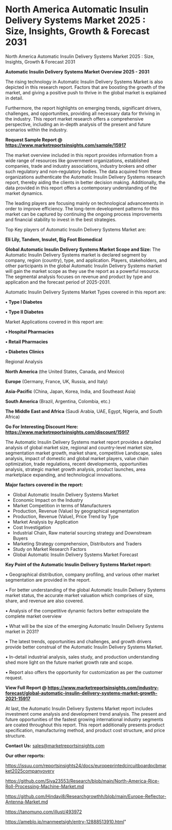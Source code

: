 # North America Automatic Insulin Delivery Systems Market 2025 : Size, Insights, Growth & Forecast 2031
 North America Automatic Insulin Delivery Systems Market 2025 : Size, Insights, Growth & Forecast 2031

<Strong> Automatic Insulin Delivery Systems Market Overview 2025 - 2031</strong>

The rising technology in Automatic Insulin Delivery Systems Market is also depicted in this research report. Factors that are boosting the growth of the market, and giving a positive push to thrive in the global market is explained in detail.

Furthermore, the report highlights on emerging trends, significant drivers, challenges, and opportunities, providing all necessary data for thriving in the industry. This report market research offers a comprehensive perspective, including an in-depth analysis of the present and future scenarios within the industry.

<strong>Request Sample Report @ <a href=https://www.marketreportsinsights.com/sample/15917>https://www.marketreportsinsights.com/sample/15917</a></strong>

The market overview included in this report provides information from a wide range of resources like government organizations, established companies, trade and industry associations, industry brokers and other such regulatory and non-regulatory bodies. The data acquired from these organizations authenticate the Automatic Insulin Delivery Systems research report, thereby aiding the clients in better decision making. Additionally, the data provided in this report offers a contemporary understanding of the market dynamics.

The leading players are focusing mainly on technological advancements in order to improve efficiency. The long-term development patterns for this market can be captured by continuing the ongoing process improvements and financial stability to invest in the best strategies.

Top Key players of Automatic Insulin Delivery Systems Market are:

<strong>Eli Lily, Tandem, Insulet, Big Foot Biomedical</strong>

<strong><b>Global Automatic Insulin Delivery Systems Market Scope and Size:</b></strong>
The Automatic Insulin Delivery Systems market is declared segment by company, region (country), type, and application. Players, stakeholders, and other participants in the global Automatic Insulin Delivery Systems market will gain the market scope as they use the report as a powerful resource. The segmental analysis focuses on revenue and product by type and application and the forecast period of 2025-2031.

Automatic Insulin Delivery Systems Market Types covered in this report are:

<strong>• Type I Diabetes

• Type II Diabetes</strong>

Market Applications covered in this report are:

<strong>• Hospital Pharmacies

• Retail Pharmacies

• Diabetes Clinics</strong> 

Regional Analysis

<strong>North America</strong> (the United States, Canada, and Mexico)

<strong>Europe</strong> (Germany, France, UK, Russia, and Italy)

<strong>Asia-Pacific</strong> (China, Japan, Korea, India, and Southeast Asia)

<strong>South America</strong> (Brazil, Argentina, Colombia, etc.)

<strong>The Middle East and Africa</strong> (Saudi Arabia, UAE, Egypt, Nigeria, and South Africa)

<strong>Go For Interesting Discount Here: <a href=https://www.marketreportsinsights.com/discount/15917>https://www.marketreportsinsights.com/discount/15917</a></strong>

The Automatic Insulin Delivery Systems market report provides a detailed analysis of global market size, regional and country-level market size, segmentation market growth, market share, competitive Landscape, sales analysis, impact of domestic and global market players, value chain optimization, trade regulations, recent developments, opportunities analysis, strategic market growth analysis, product launches, area marketplace expanding, and technological innovations.

<strong><b>Major factors covered in the report:</b></strong>
<ul>
  <li>Global Automatic Insulin Delivery Systems Market </li>
  <li>Economic Impact on the Industry</li>
  <li>Market Competition in terms of Manufacturers</li>
  <li>Production, Revenue (Value) by geographical segmentation</li>
  <li>Production, Revenue (Value), Price Trend by Type</li>
  <li>Market Analysis by Application</li>
  <li>Cost Investigation</li>
  <li>Industrial Chain, Raw material sourcing strategy and Downstream Buyers</li>
  <li>Marketing Strategy comprehension, Distributors and Traders</li>
  <li>Study on Market Research Factors</li>
  <li>Global Automatic Insulin Delivery Systems Market Forecast</li>
</ul>

<strong><b>Key Point of the Automatic Insulin Delivery Systems Market report:</b></strong>

• Geographical distribution, company profiling, and various other market segmentation are provided in the report.

• For better understanding of the global Automatic Insulin Delivery Systems market status, the accurate market valuation which comprises of size, share, and revenue are also covered.

• Analysis of the competitive dynamic factors better extrapolate the complete market overview

• What will be the size of the emerging Automatic Insulin Delivery Systems market in 2031?

• The latest trends, opportunities and challenges, and growth drivers provide better construal of the Automatic Insulin Delivery Systems Market.

• In-detail industrial analysis, sales study, and production understanding shed more light on the future market growth rate and scope.

• Report also offers the opportunity for customization as per the customer request.

<strong><b>View Full Report @ <a href=https://www.marketreportsinsights.com/industry-forecast/global-automatic-insulin-delivery-systems-market-growth-2021-15917>https://www.marketreportsinsights.com/industry-forecast/global-automatic-insulin-delivery-systems-market-growth-2021-15917</a></b></strong>


At last, the Automatic Insulin Delivery Systems Market report includes investment come analysis and development trend analysis. The present and future opportunities of the fastest growing international industry segments are coated throughout this report. This report additionally presents product specification, manufacturing method, and product cost structure, and price structure.

<strong>Contact Us:</strong>
sales@marketreportsinsights.com

<strong>Our other reports:</strong>

<a href=https://issuu.com/reportsinsights24/docs/europeprintedcircuitboardpcbmarket2025companyoverv>https://issuu.com/reportsinsights24/docs/europeprintedcircuitboardpcbmarket2025companyoverv</a>

<a href=https://github.com/Siya23553/Research/blob/main/North-America-Rice-Roll-Processing-Machine-Market.md>https://github.com/Siya23553/Research/blob/main/North-America-Rice-Roll-Processing-Machine-Market.md</a>

<a href=https://github.com/Hindavi8/Researchgrowthh/blob/main/Europe-Reflector-Antenna-Market.md>https://github.com/Hindavi8/Researchgrowthh/blob/main/Europe-Reflector-Antenna-Market.md</a>

<a href=https://tanomuno.com/illust/493972>https://tanomuno.com/illust/493972</a>

<a href=https://ameblo.jp/manmeetsigh/entry-12888513910.html>https://ameblo.jp/manmeetsigh/entry-12888513910.html</a>"
